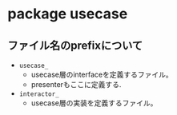 # package usecase

## ファイル名のprefixについて
- `usecase_`
    - usecase層のinterfaceを定義するファイル。
    - presenterもここに定義する.
- `interactor_`
    - usecase層の実装を定義するファイル。
